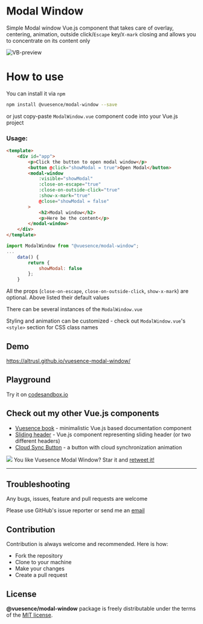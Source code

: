 # Modal Window

Simple Modal window Vue.js component that takes care of overlay, centering, animation, outside click/`Escape` key/`X-mark` closing and allows you to concentrate on its content only

![VB-preview](https://altrusl.github.io/vuesence-modal-window/vmw.gif)

# How to use

You can install it via `npm` 

```bash
npm install @vuesence/modal-window --save
```
or just copy-paste `ModalWindow.vue` component code into your Vue.js project

### Usage:

```html
<template>
	<div id="app">
		<p>Click the button to open modal window</p>
		<button @click="showModal = true">Open Modal</button>		
		<modal-window
			:visible="showModal"
			:close-on-escape="true"
			:close-on-outside-click="true"
			:show-x-mark="true"
			@close="showModal = false"
		>
			<h2>Modal window</h2>
			<p>Here be the content</p>
		</modal-window>
	</div>
</template>
```

```javascript
import ModalWindow from "@vuesence/modal-window";
...
	data() {
		return {
			showModal: false
		};
	}
```

All the props (`close-on-escape`, `close-on-outside-click`, `show-x-mark`) are optional. 
Above listed their default values

There can be several instances of the `ModalWindow.vue`

Styling and animation can be customized - check out `ModalWindow.vue`'s `<style>` section for CSS class names

## Demo

<a href="https://altrusl.github.io/vuesence-modal-window/" target="_blank">https://altrusl.github.io/vuesence-modal-window/</a>


## Playground

Try it on <a href="https://codesandbox.io/s/modal-window-kq9cw" target="_blank">codesandbox.io</a>

<!-- > ! The version on `codesandbox.io` might be slightly out of date -->


## Check out my other Vue.js components

- <a href="https://github.com/altrusl/vuesence-book" target="_blank">Vuesence book</a> - minimalistic Vue.js based documentation component
- <a href="https://github.com/altrusl/vuesence-sliding-header" target="_blank">Sliding header</a> - Vue.js component representing sliding header (or two different headers)
- <a href="https://github.com/altrusl/vuesence-cloud-sync-button" target="_blank">Cloud Sync Button</a> - a button with cloud synchronization animation
<!-- - <a href="https://github.com/altrusl/vuesence-modal-window" target="_blank">Modal Window</a> - simple lightweight Modal Window Vue.js component -->

<img src="https://imgur.com/A92i02A.png" />
You like Vuesence Modal Window? Star it and <a href="https://twitter.com/vuesence/status/1282213709918732289?s=20">retweet it!</a>

-------

## Troubleshooting

Any bugs, issues, feature and pull requests are welcome

Please use GitHub's issue reporter or send me an <a href="mailto:ruslan.makarov@gmail.com">email</a>


## Contribution

Contribution is always welcome and recommended. Here is how:

-   Fork the repository
-   Clone to your machine
-   Make your changes
-   Create a pull request

## License

**@vuesence/modal-window** package is freely distributable under the terms of the [MIT license](LICENSE).
